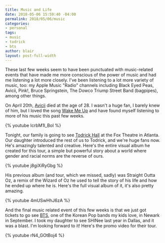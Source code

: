 ```yaml
---
title: Music and Life
date: 2018-05-06 15:59:40 -04:00
permalink: 2018/05/06/music
categories:
- personal
tags:
- music
- todrick
- bts
author: blair
layout: post-full-width
---
```


These last few weeks seem to have been punctuated with music-related events that have made me more conscious of the power of music and had me listening a lot more closely. I've been listening to a lot more variety of music, too:  my Apple Music "Radio" channels including Black Eyed Peas, Avicii, Pink!, Bruce Springstein, The Dowco Triump Street Band (bagpipes), among other things.  

On April 20th, [Avicii](https://en.wikipedia.org/wiki/Avicii) died at the age of 28.  I wasn't a huge fan, I barely knew of him, but I loved the song [Wake Me Up](https://en.wikipedia.org/wiki/Wake_Me_Up_(Avicii_song)) and have found myself listening to more of his music this past few weeks.  

{% youtube IcrbM1l_BoI %}

Tonight, our family is going to see [Todrick Hall](http://todrickhall.com/) at the Fox Theatre in Atlanta. Our daughter introduced the rest of us to Todrick, and we're huge fans now.  He's amazingly talented and creative. Here's the entire visual album he created for this tour, a simple but powerful story about a world where gender and racial norms are the reverse of ours.

{% youtube j8giXiRyGbg %} 

His previous album (and tour, which we missed, sadly) was Straight Outta Oz, a remix of the Wizard of Oz he used to tell the story of his life and how he ended up where he is.  Here's the full visual album of it, it's also pretty amazing.

{% youtube 4mUSwHhJ6zA %}  

And the final music related event of this few weeks is that we just got tickets to go see [BTS](https://en.wikipedia.org/wiki/BTS_(band)), one of the Korean Pop bands my kids love, in Newark in September.  I took my daughter to see SHINee last year in Dallas, and it was a blast.  I'm looking forward to it!  Here's the promo video for their tour.

{% youtube rN4_GOtBoj4 %}
